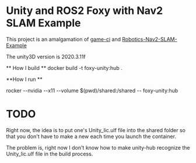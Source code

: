 # Unity and ROS2 Foxy with Nav2 SLAM Example

This project is an amalgamation of [game-ci](https://github.com/game-ci/docker) and [Robotics-Nav2-SLAM-Example](https://github.com/Unity-Technologies/Robotics-Nav2-SLAM-Example)

The unity3D version is 2020.3.11f 

**
How I build
**
docker build -t foxy-unity:hub .


**How I run **

rocker --nvidia --x11 --volume $(pwd)/shared:/shared --   foxy-unity:hub 

# TODO 

Right now, the idea is to put one's Unity_lic.ulf file into the shared folder so that you don't have to make a new each time you launch the container. 

The problem is, right now I don't know how to make unity-hub recognize the Unity_lic.ulf file in the build process. 
